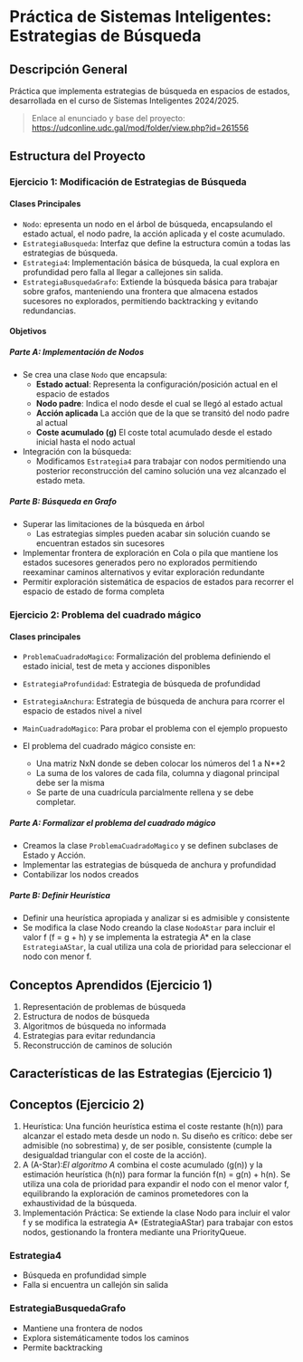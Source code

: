# Práctica de Sistemas Inteligentes: Estrategias de Búsqueda

## Descripción General

Práctica que implementa estrategias de búsqueda en espacios de estados, desarrollada en el curso de Sistemas Inteligentes 2024/2025.
>Enlace al enunciado y base del proyecto: https://udconline.udc.gal/mod/folder/view.php?id=261556
## Estructura del Proyecto

### Ejercicio 1: Modificación de Estrategias de Búsqueda

#### Clases Principales
- `Nodo`: epresenta un nodo en el árbol de búsqueda, encapsulando el estado actual, el nodo padre, la acción aplicada y el coste acumulado.
- `EstrategiaBusqueda`: Interfaz que define la estructura común a todas las estrategias de búsqueda.
- `Estrategia4`: Implementación básica de búsqueda, la cual explora en profundidad pero falla al llegar a callejones sin salida.
- `EstrategiaBusquedaGrafo`: Extiende la búsqueda básica para trabajar sobre grafos, manteniendo una frontera que almacena estados sucesores no explorados, permitiendo backtracking y evitando redundancias.

#### Objetivos

##### Parte A: Implementación de Nodos
- Se crea una clase `Nodo` que encapsula: 
  - **Estado actual**: Representa la configuración/posición actual en el espacio de estados 
  - **Nodo padre**: Indica el nodo desde el cual se llegó al estado actual
  - **Acción aplicada** La acción que de la que se transitó del nodo padre al actual 
  - **Coste acumulado (g)** El coste total acumulado desde el estado inicial hasta el nodo actual
- Integración con la búsqueda:
  - Modificamos `Estrategia4` para trabajar con nodos permitiendo una posterior reconstrucción del camino solución una vez alcanzado el estado meta. 

##### Parte B: Búsqueda en Grafo
- Superar las limitaciones de la búsqueda en árbol 
  - Las estrategias simples pueden acabar sin solución cuando se encuentran estados sin sucesores
- Implementar frontera de exploración en Cola o pila que mantiene los estados sucesores generados pero no explorados permitiendo reexaminar caminos alternativos y evitar exploración redundante
- Permitir exploración sistemática de espacios de estados para recorrer el espacio de estado de forma completa

### Ejercicio 2: Problema del cuadrado mágico

#### Clases principales
- `ProblemaCuadradoMagico`: Formalización del problema definiendo el estado inicial, test de meta y acciones disponibles
- `EstrategiaProfundidad`: Estrategia de búsqueda de profundidad
- `EstrategiaAnchura`: Estrategia de búsqueda de anchura para rcorrer el espacio de estados nivel a nivel
- `MainCuadradoMagico`: Para probar el problema con el ejemplo propuesto

- El problema del cuadrado mágico consiste en:
    - Una matriz NxN donde se deben colocar los números del 1 a N**2
    - La suma de los valores de cada fila, columna y diagonal principal debe ser la misma
    - Se parte de una cuadrícula parcialmente rellena y se debe completar.

##### Parte A: Formalizar el problema del cuadrado mágico
- Creamos la clase `ProblemaCuadradoMagico` y se definen subclases de Estado y Acción.
- Implementar las estrategias de búsqueda de anchura y profundidad
- Contabilizar los nodos creados

##### Parte B: Definir Heurística
- Definir una heurística apropiada y analizar si es admisible y consistente
- Se modifica la clase Nodo creando la clase `NodoAStar` para incluir el valor f (f = g + h) y se implementa la estrategia A* en la clase `EstrategiaAStar`, la cual utiliza una cola de prioridad para seleccionar el nodo con menor f.

## Conceptos Aprendidos (Ejercicio 1)

1. Representación de problemas de búsqueda
2. Estructura de nodos de búsqueda
3. Algoritmos de búsqueda no informada
4. Estrategias para evitar redundancia
5. Reconstrucción de caminos de solución

## Características de las Estrategias (Ejercicio 1)

## Conceptos (Ejercicio 2) 

1. Heurística: Una función heurística estima el coste restante (h(n)) para alcanzar el estado meta desde un nodo n. Su diseño es crítico: debe ser admisible (no sobrestima) y, de ser posible, consistente (cumple la desigualdad triangular con el coste de la acción).
2. A (A-Star):*El algoritmo A* combina el coste acumulado (g(n)) y la estimación heurística (h(n)) para formar la función f(n) = g(n) + h(n). Se utiliza una cola de prioridad para expandir el nodo con el menor valor f, equilibrando la exploración de caminos prometedores con la exhaustividad de la búsqueda.
3. Implementación Práctica: Se extiende la clase Nodo para incluir el valor f y se modifica la estrategia A* (EstrategiaAStar) para trabajar con estos nodos, gestionando la frontera mediante una PriorityQueue.

### Estrategia4
- Búsqueda en profundidad simple
- Falla si encuentra un callejón sin salida

### EstrategiaBusquedaGrafo
- Mantiene una frontera de nodos
- Explora sistemáticamente todos los caminos
- Permite backtracking
